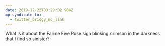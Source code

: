 ```yaml
---
date: 2019-12-22T03:29:02.904Z
mp-syndicate-to:
  - twitter_bridgy_no_link
---
```


What is it about the Farine Five Rose sign blinking crimson in the darkness that I find so sinister?
